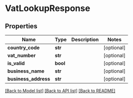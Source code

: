 # VatLookupResponse

## Properties
Name | Type | Description | Notes
------------ | ------------- | ------------- | -------------
**country_code** | **str** |  | [optional] 
**vat_number** | **str** |  | [optional] 
**is_valid** | **bool** |  | [optional] 
**business_name** | **str** |  | [optional] 
**business_address** | **str** |  | [optional] 

[[Back to Model list]](../README.md#documentation-for-models) [[Back to API list]](../README.md#documentation-for-api-endpoints) [[Back to README]](../README.md)


